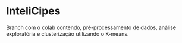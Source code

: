 # InteliCipes

Branch com o colab contendo, pré-processamento de dados, análise exploratória e clusterização utilizando o K-means.
